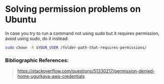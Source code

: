 # Solving permission problems on Ubuntu

In case you try to run a command not using *sudo* but it requires permission, avoid using *sudo*, do it instead:

```sh
sudo chown -R $YOUR_USER /folder-path-that-requires-permissions/
```

### Bibliographic References:
> https://stackoverflow.com/questions/51330217/permission-denied-home-ugurkaya-aws-credentials
